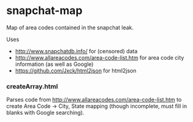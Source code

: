 snapchat-map
============

Map of area codes contained in the snapchat leak.

Uses 
- http://www.snapchatdb.info/ for (censored) data
- http://www.allareacodes.com/area-code-list.htm for area code city information (as well as Google)
- https://github.com/Jxck/html2json for html2json

### createArray.html
Parses code from http://www.allareacodes.com/area-code-list.htm to create Area Code -> City, State mapping (though incomplete, must fill in blanks with Google searching).